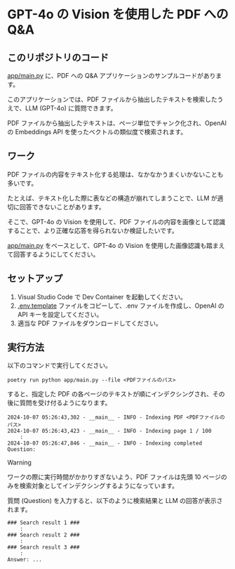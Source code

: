 # GPT-4o の Vision を使用した PDF への Q&A

## このリポジトリのコード

[app/main.py](app/main.py) に、PDF への Q&A アプリケーションのサンプルコードがあります。

このアプリケーションでは、PDF ファイルから抽出したテキストを検索したうえで、LLM (GPT-4o) に質問できます。

PDF ファイルから抽出したテキストは、ページ単位でチャンク化され、OpenAI の Embeddings API を使ったベクトルの類似度で検索されます。

## ワーク

PDF ファイルの内容をテキスト化する処理は、なかなかうまくいかないことも多いです。

たとえば、テキスト化した際に表などの構造が崩れてしまうことで、LLM が適切に回答できないことがあります。

そこで、GPT-4o の Vision を使用して、PDF ファイルの内容を画像として認識することで、より正確な応答を得られないか検証したいです。

[app/main.py](app/main.py) をベースとして、GPT-4o の Vision を使用した画像認識も踏まえて回答するようにしてください。

## セットアップ

1. Visual Studio Code で Dev Container を起動してください。
2. [.env.template](.env.template) ファイルをコピーして、.env ファイルを作成し、OpenAI の API キーを設定してください。
3. 適当な PDF ファイルをダウンロードしてください。

## 実行方法

以下のコマンドで実行してください。

```console
poetry run python app/main.py --file <PDFファイルのパス>
```

すると、指定した PDF の各ページのテキストが順にインデクシングされ、その後に質問を受け付るようになります。

```
2024-10-07 05:26:43,302 - __main__ - INFO - Indexing PDF <PDFファイルのパス>
2024-10-07 05:26:43,423 - __main__ - INFO - Indexing page 1 / 100
    :
2024-10-07 05:26:47,846 - __main__ - INFO - Indexing completed
Question:
```

> [!WARNING]
> ワークの際に実行時間がかかりすぎないよう、PDF ファイルは先頭 10 ページのみを検索対象としてインデクシングするようになっています。

質問 (Question) を入力すると、以下のように検索結果と LLM の回答が表示されます。

```
### Search result 1 ###
    :
### Search result 2 ###
    :
### Search result 3 ###
    :
Answer: ...
```
